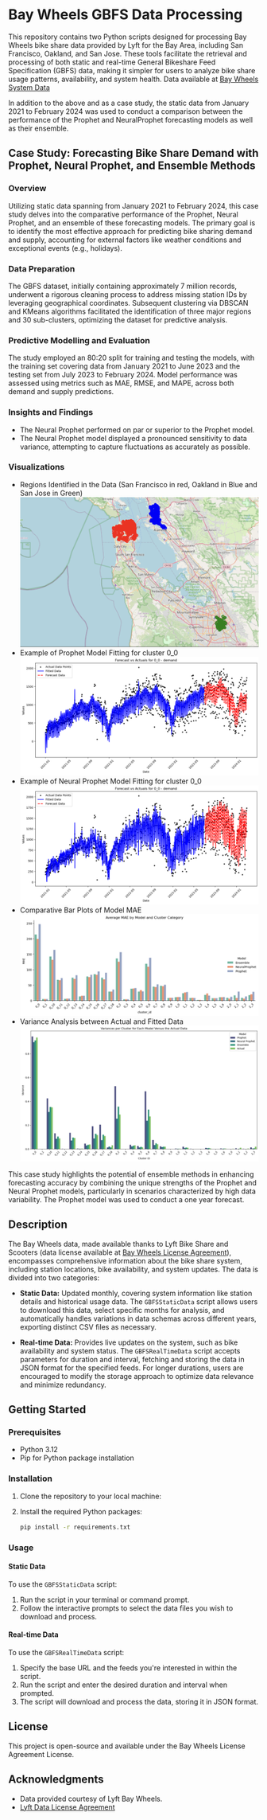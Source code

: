 # Bay Wheels GBFS Data Processing 

This repository contains two Python scripts designed for processing Bay Wheels bike share data provided by Lyft for the Bay Area, including San Francisco, Oakland, and San Jose. These tools facilitate the retrieval and processing of both static and real-time General Bikeshare Feed Specification (GBFS) data, making it simpler for users to analyze bike share usage patterns, availability, and system health. Data available at [Bay Wheels System Data](https://www.lyft.com/bikes/bay-wheels/system-data)

In addition to the above and as a case study, the static data from January 2021 to February 2024 was used to conduct a comparison between the performance of the Prophet and NeuralProphet forecasting models as well as their ensemble. 


## Case Study: Forecasting Bike Share Demand with Prophet, Neural Prophet, and Ensemble Methods

### Overview

Utilizing static data spanning from January 2021 to February 2024, this case study delves into the comparative performance of the Prophet, Neural Prophet, and an ensemble of these forecasting models. The primary goal is to identify the most effective approach for predicting bike sharing demand and supply, accounting for external factors like weather conditions and exceptional events (e.g., holidays).

### Data Preparation

The GBFS dataset, initially containing approximately 7 million records, underwent a rigorous cleaning process to address missing station IDs by leveraging geographical coordinates. Subsequent clustering via DBSCAN and KMeans algorithms facilitated the identification of three major regions and 30 sub-clusters, optimizing the dataset for predictive analysis.

### Predictive Modelling and Evaluation

The study employed an 80:20 split for training and testing the models, with the training set covering data from January 2021 to June 2023 and the testing set from July 2023 to February 2024. Model performance was assessed using metrics such as MAE, RMSE, and MAPE, across both demand and supply predictions.

### Insights and Findings

- The Neural Prophet performed on par or superior to the Prophet model.
- The Neural Prophet model displayed a pronounced sensitivity to data variance, attempting to capture fluctuations as accurately as possible.


### Visualizations

- Regions Identified in the Data (San Francisco in red, Oakland in Blue and San Jose in Green)
  ![Regions Visualization Placeholder](case_study/images/regions.png)
- Example of Prophet Model Fitting for cluster 0_0
  ![Prophet Model Fitting Placeholder](case_study/images/prophet.png)
- Example of Neural Prophet Model Fitting for cluster 0_0
  ![Neural Prophet Model Fitting Placeholder](case_study/images/neuralprophet.png)
- Comparative Bar Plots of Model MAE
  ![Bar Plot Metrics Placeholder](case_study/images/MAE.png)
- Variance Analysis between Actual and Fitted Data
  ![Variance Comparison Placeholder](case_study/images/variance.png)

This case study highlights the potential of ensemble methods in enhancing forecasting accuracy by combining the unique strengths of the Prophet and Neural Prophet models, particularly in scenarios characterized by high data variability. The Prophet model was used to conduct a one year forecast. 

## Description

The Bay Wheels data, made available thanks to Lyft Bike Share and Scooters (data license available at [Bay Wheels License Agreement](https://baywheels-assets.s3.amazonaws.com/data-license-agreement.html)), encompasses comprehensive information about the bike share system, including station locations, bike availability, and system updates. The data is divided into two categories:

- **Static Data:** Updated monthly, covering system information like station details and historical usage data. The `GBFSStaticData` script allows users to download this data, select specific months for analysis, and automatically handles variations in data schemas across different years, exporting distinct CSV files as necessary.

- **Real-time Data:** Provides live updates on the system, such as bike availability and system status. The `GBFSRealTimeData` script accepts parameters for duration and interval, fetching and storing the data in JSON format for the specified feeds. For longer durations, users are encouraged to modify the storage approach to optimize data relevance and minimize redundancy.

## Getting Started

### Prerequisites
- Python 3.12
- Pip for Python package installation

### Installation
1. Clone the repository to your local machine:

2. Install the required Python packages:
   ```sh
   pip install -r requirements.txt
   ```
### Usage

#### Static Data

To use the `GBFSStaticData` script:
1. Run the script in your terminal or command prompt.
2. Follow the interactive prompts to select the data files you wish to download and process.

#### Real-time Data

To use the `GBFSRealTimeData` script:
1. Specify the base URL and the feeds you're interested in within the script.
2. Run the script and enter the desired duration and interval when prompted.
3. The script will download and process the data, storing it in JSON format.

## License

This project is open-source and available under the Bay Wheels License Agreement License.

## Acknowledgments

- Data provided courtesy of Lyft Bay Wheels.
- [Lyft Data License Agreement](https://baywheels-assets.s3.amazonaws.com/data-license-agreement.html)

